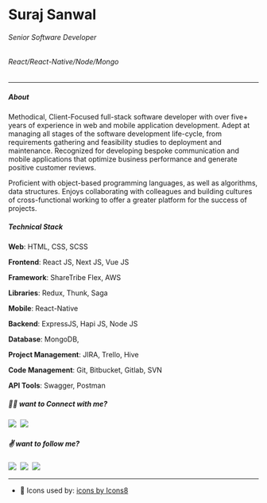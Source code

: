 
<!-- ## Hi there 👋
**surajSanwal/surajSanwal** is a ✨ _special_ ✨ repository because its `README.md` (this file) appears on your GitHub profile.

Here are some ideas to get you started:

- 🔭 I’m currently working on ...
- 🌱 I’m currently learning ...
- 👯 I’m looking to collaborate on ...
- 🤔 I’m looking for help with ...
- 💬 Ask me about ... ...
- 😄 Pronouns: ...
- ⚡ Fun fact: ...

-->

# Suraj Sanwal
###### Senior Software Developer
###### React/React-Native/Node/Mongo
***

##### About

Methodical, Client-Focused full-stack software developer with over five+ years of experience in web and mobile application development. Adept at managing all stages of the software development life-cycle, from requirements gathering and feasibility studies to deployment and maintenance. Recognized for developing bespoke communication and mobile applications that optimize business performance and generate positive customer reviews.

Proficient with object-based programming languages, as well as algorithms, data structures. Enjoys collaborating with colleagues and building cultures of cross-functional working to offer a greater platform for the success of projects.


##### Technical Stack

**Web**: HTML, CSS, SCSS

**Frontend**: React JS, Next JS, Vue JS

**Framework**: ShareTribe Flex, AWS

**Libraries**: Redux, Thunk, Saga

**Mobile**: React-Native

**Backend**: ExpressJS, Hapi JS, Node JS

**Database**: MongoDB,

**Project Management**: JIRA, Trello, Hive

**Code Management**: Git, Bitbucket, Gitlab, SVN

**API Tools**: Swagger, Postman



##### **🕵️‍♂️** want to Connect with me?

<span align="center">
<a href="mailto:sonusanwal65@gmail.com" target="_blank"><img src="https://img.icons8.com/fluent/50/000000/gmail--v2.png"/></a>&nbsp;	
<a href="skype:live:sonusanwal65" target="_blank"><img src="https://img.icons8.com/fluent/48/000000/skype--v2.png"/></a>&nbsp;	
</span>

##### **✌️** want to follow me?
<span align="center">
<a href="https://twitter.com/im_sanwal" target="_blank"><img src="https://img.icons8.com/color/48/000000/twitter--v2.png"/></a>&nbsp;
<a href="https://facebook.com/swraporians" target="_blank"><img src="https://img.icons8.com/color/48/000000/facebook-circled--v2.png"/></a>&nbsp;
  <a href="https://www.instagram.com/swraporians" target="_blank"><img src="https://img.icons8.com/color/48/000000/instagram--v2.png"/></a>&nbsp;
</span>

***
- 👀 Icons used by:
<a href="https://icons8.com/icon">icons by Icons8</a>
